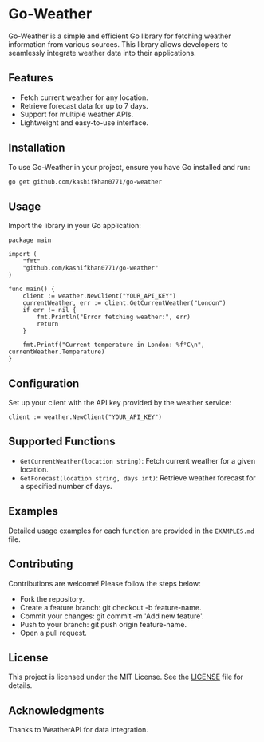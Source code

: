 # Go-Weather

Go-Weather is a simple and efficient Go library for fetching weather information from various sources. This library allows developers to seamlessly integrate weather data into their applications.

## Features
- Fetch current weather for any location.
- Retrieve forecast data for up to 7 days.
- Support for multiple weather APIs.
- Lightweight and easy-to-use interface.

## Installation
To use Go-Weather in your project, ensure you have Go installed and run:
```bash
go get github.com/kashifkhan0771/go-weather
```

## Usage
Import the library in your Go application:


```
package main

import (
    "fmt"
    "github.com/kashifkhan0771/go-weather"
)

func main() {
    client := weather.NewClient("YOUR_API_KEY")
    currentWeather, err := client.GetCurrentWeather("London")
    if err != nil {
        fmt.Println("Error fetching weather:", err)
        return
    }

    fmt.Printf("Current temperature in London: %f°C\n", currentWeather.Temperature)
}
```

## Configuration
Set up your client with the API key provided by the weather service:

```
client := weather.NewClient("YOUR_API_KEY")
```

## Supported Functions
- `GetCurrentWeather(location string)`: Fetch current weather for a given location.
- `GetForecast(location string, days int)`: Retrieve weather forecast for a specified number of days.
## Examples
Detailed usage examples for each function are provided in the `EXAMPLES.md` file.


## Contributing
Contributions are welcome! Please follow the steps below:

- Fork the repository.
- Create a feature branch: git checkout -b feature-name.
- Commit your changes: git commit -m 'Add new feature'.
- Push to your branch: git push origin feature-name.
- Open a pull request.

## License
This project is licensed under the MIT License. See the [LICENSE](https://github.com/kashifkhan0771/go-weather/blob/main/LICENSE) file for details.

## Acknowledgments
Thanks to WeatherAPI for data integration.
